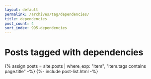 ```yaml
---
layout: default
permalink: /archives/tag/dependencies/
title: dependencies
post_count: 4
sort_index: 995-dependencies
---
```

<h1 class="page-heading">Posts tagged with dependencies</h1>
{% assign posts = site.posts | where_exp: "item", "item.tags contains page.title" -%}
{%- include post-list.html -%}
